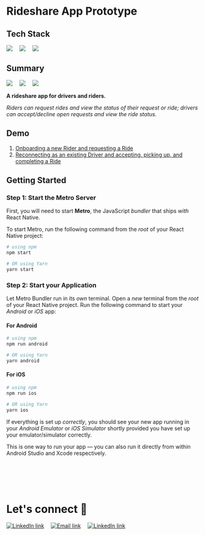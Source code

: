 # Rideshare App Prototype

## Tech Stack

<img src="https://img.shields.io/badge/React_Native-20232A?style=for-the-badge&logo=react&logoColor=61DAFB"/>&emsp;
<img src="https://img.shields.io/badge/TypeScript-007ACC?style=for-the-badge&logo=typescript&logoColor=white"/>&emsp;
<img src="https://img.shields.io/badge/-jest-%23C21325?style=for-the-badge&logo=jest&logoColor=white"/>&emsp;

## Summary

<img src="https://img.shields.io/badge/Project_Type-Prototype-AC33FF.svg"/>&emsp;
<img src="https://img.shields.io/badge/Platform-Mobile-palegreen.svg"/>&emsp;
<img src="https://img.shields.io/badge/Contribution_Time-8_hours-gold.svg"/>

**A rideshare app for drivers and riders.**

_Riders can request rides and view the status of their request or ride; drivers can accept/decline open requests and view the ride status._

## Demo

1. [Onboarding a new Rider and requesting a Ride](https://drive.google.com/file/d/168-aLFsMxz87BfkfqjqT1leJggmARN73/view?usp=drive_link)
1. [Reconnecting as an existing Driver and accepting, picking up, and completing a Ride](https://drive.google.com/file/d/1JlZ2kU40nNZXvhg0yvSnant-G_Be3Z7D/view?usp=drive_link)

## Getting Started

### Step 1: Start the Metro Server

First, you will need to start **Metro**, the JavaScript _bundler_ that ships _with_ React Native.

To start Metro, run the following command from the _root_ of your React Native project:

```bash
# using npm
npm start

# OR using Yarn
yarn start
```

### Step 2: Start your Application

Let Metro Bundler run in its _own_ terminal. Open a _new_ terminal from the _root_ of your React Native project. Run the following command to start your _Android_ or _iOS_ app:

#### For Android

```bash
# using npm
npm run android

# OR using Yarn
yarn android
```

#### For iOS

```bash
# using npm
npm run ios

# OR using Yarn
yarn ios
```

If everything is set up _correctly_, you should see your new app running in your _Android Emulator_ or _iOS Simulator_ shortly provided you have set up your emulator/simulator correctly.

This is one way to run your app — you can also run it directly from within Android Studio and Xcode respectively.

<br/><br/><br/><br/>

# Let's connect 👋

[![LinkedIn link](https://img.shields.io/badge/connect_on_linkedin-%230077B5.svg?style=for-the-badge&logo=linkedin&logoColor=white)](https://www.linkedin.com/in/sebwongcanada/)&emsp;
[![Email link](https://img.shields.io/badge/send_me_an_email-D14836?style=for-the-badge&logo=gmail&logoColor=white)](mailto:sebastien.vuong.teamcanada@gmail.com?subject=Hello%20from%20a%20GitHub%20friend!)&emsp;
[![LinkedIn link](https://img.shields.io/badge/meet_my_alter_ego-8A49A1.svg?style=for-the-badge&logo=Instagram&logoColor=E56969)](https://www.instagram.com/boys.only.bench/)
